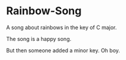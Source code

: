 # Rainbow-Song

A song about rainbows in the key of C major.

The song is a happy song.

But then someone added a minor key. Oh boy.
